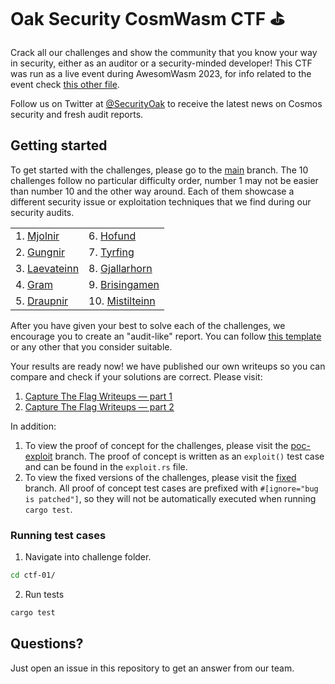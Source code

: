 # Oak Security CosmWasm CTF ⛳️

Crack all our challenges and show the community that you know your way in security, either as an auditor or a security-minded developer! This CTF was run as a live event during AwesomWasm 2023, for info related to the event check [this other file](./awesomwasm-2023/README.md). 

Follow us on Twitter at [@SecurityOak](https://twitter.com/SecurityOak) to receive the latest news on Cosmos security and fresh audit reports. 

## Getting started

To get started with the challenges, please go to the [main](https://github.com/oak-security/cosmwasm-ctf/tree/main) branch. The 10 challenges follow no particular difficulty order, number 1 may not be easier than number 10 and the other way around. Each of them showcase a different security issue or exploitation techniques that we find during our security audits.

<table>
    <tr>
        <td>1. <a href="./ctf-01/README.md">Mjolnir</a></td>
        <td>6. <a href="./ctf-06/README.md">Hofund</a></td>
    </tr>
    <tr>
        <td>2. <a href="./ctf-02/README.md">Gungnir</a></td>
        <td>7. <a href="./ctf-07/README.md">Tyrfing</a></td>
    </tr>
    <tr>
        <td>3. <a href="./ctf-03/README.md">Laevateinn</a></td>
        <td>8. <a href="./ctf-08/README.md">Gjallarhorn</a></td>
    </tr>
    <tr>
        <td>4. <a href="./ctf-04/README.md">Gram</a></td>
        <td>9. <a href="./ctf-09/README.md">Brisingamen</a></td>
    </tr>
    <tr>
        <td>5. <a href="./ctf-05/README.md">Draupnir</a></td>
        <td>10. <a href="./ctf-10/README.md">Mistilteinn</a></td>
    </tr>
</table>

After you have given your best to solve each of the challenges, we encourage you to create an "audit-like" report. You can follow [this template](./SAMPLE_REPORT_TEMPLATE.md) or any other that you consider suitable.

Your results are ready now! we have published our own writeups so you can compare and check if your solutions are correct. Please visit:
1. [Capture The Flag ️Writeups — part 1](https://medium.com/oak-security/capture-the-flag-%EF%B8%8Fwriteups-awesomwasm-2023-pt-1-a40c6e506b49)
2. [Capture The Flag ️Writeups — part 2](https://medium.com/oak-security/capture-the-flag-%EF%B8%8Fwriteups-awesomwasm-2023-pt-2-cb3e9b297c0)

In addition:
1. To view the proof of concept for the challenges, please visit the [poc-exploit](https://github.com/oak-security/cosmwasm-ctf/tree/poc-exploit) branch. The proof of concept is written as an `exploit()` test case and can be found in the `exploit.rs` file.
2. To view the fixed versions of the challenges, please visit the [fixed](https://github.com/oak-security/cosmwasm-ctf/tree/fixed) branch. All proof of concept test cases are prefixed with `#[ignore="bug is patched"]`, so they will not be automatically executed when running `cargo test`.

### Running test cases

1. Navigate into challenge folder.

```bash
cd ctf-01/
```

2. Run tests

```bash
cargo test
```

## Questions?

Just open an issue in this repository to get an answer from our team.
